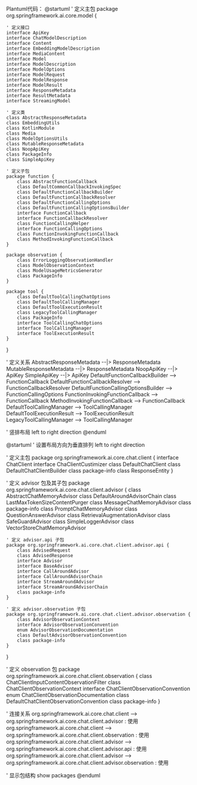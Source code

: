 Plantuml代码：
@startuml
' 定义主包
package org.springframework.ai.core.model {

    ' 定义接口
    interface ApiKey
    interface ChatModelDescription
    interface Content
    interface EmbeddingModelDescription
    interface MediaContent
    interface Model
    interface ModelDescription
    interface ModelOptions
    interface ModelRequest
    interface ModelResponse
    interface ModelResult
    interface ResponseMetadata
    interface ResultMetadata
    interface StreamingModel

    ' 定义类
    class AbstractResponseMetadata
    class EmbeddingUtils
    class KotlinModule
    class Media
    class ModelOptionsUtils
    class MutableResponseMetadata
    class NoopApiKey
    class PackageInfo
    class SimpleApiKey

    ' 定义子包
    package function {
        class AbstractFunctionCallback
        class DefaultCommonCallbackInvokingSpec
        class DefaultFunctionCallbackBuilder
        class DefaultFunctionCallbackResolver
        class DefaultFunctionCallingOptions
        class DefaultFunctionCallingOptionsBuilder
        interface FunctionCallback
        interface FunctionCallbackResolver
        class FunctionCallingHelper
        interface FunctionCallingOptions
        class FunctionInvokingFunctionCallback
        class MethodInvokingFunctionCallback
    }

    package observation {
        class ErrorLoggingObservationHandler
        class ModelObservationContext
        class ModelUsageMetricsGenerator
        class PackageInfo
    }

    package tool {
        class DefaultToolCallingChatOptions
        class DefaultToolCallingManager
        class DefaultToolExecutionResult
        class LegacyToolCallingManager
        class PackageInfo
        interface ToolCallingChatOptions
        interface ToolCallingManager
        interface ToolExecutionResult
    }
}

' 定义关系
AbstractResponseMetadata --|> ResponseMetadata
MutableResponseMetadata --|> ResponseMetadata
NoopApiKey --|> ApiKey
SimpleApiKey --|> ApiKey
DefaultFunctionCallbackBuilder --> FunctionCallback
DefaultFunctionCallbackResolver --> FunctionCallbackResolver
DefaultFunctionCallingOptionsBuilder --> FunctionCallingOptions
FunctionInvokingFunctionCallback --> FunctionCallback
MethodInvokingFunctionCallback --> FunctionCallback
DefaultToolCallingManager --> ToolCallingManager
DefaultToolExecutionResult --> ToolExecutionResult
LegacyToolCallingManager --> ToolCallingManager

' 竖排布局
left to right direction
@enduml

@startuml
' 设置布局方向为垂直排列
left to right direction

' 定义主包
package org.springframework.ai.core.chat.client {
    interface ChatClient
    interface ChaClientCustimizer
    class DefaultChatClient
    class DefaultChatClientBuilder
    class package-info
    class ResponseEntity
}

' 定义 advisor 包及其子包
package org.springframework.ai.core.chat.client.advisor {
    class AbstractChatMemoryAdvisor
    class DefaultAroundAdvisorChain
    class LastMaxTokenSizeContentPurger
    class MessageChatMemoryAdvisor
    class package-info
    class PromptChatMemoryAdvisor
    class QuestionAnswerAdvisor
    class RetrievalAugmentationAdvisor
    class SafeGuardAdvisor
    class SimpleLoggerAdvisor
    class VectorStoreChatMemoryAdvisor

    ' 定义 advisor.api 子包
    package org.springframework.ai.core.chat.client.advisor.api {
        class AdvisedRequest
        class AdvisedResponse
        interface Advisor
        interface BaseAdvisor
        interface CallAroundAdvisor
        interface CallAroundAdvisorChain
        interface StreamAroundAdvisor
        interface StreamAroundAdvisorChain
        class package-info
    }

    ' 定义 advisor.observation 子包
    package org.springframework.ai.core.chat.client.advisor.observation {
        class AdvisorObservationContext
        interface AdvisorObservationConvention
        enum AdvisorObservationDocumentation
        class DefaultAdvisorObservationConvention
        class package-info
    }
}

' 定义 observation 包
package org.springframework.ai.core.chat.client.observation {
    class ChatClientInputContentObservationFilter
    class ChatClientObservationContext
    interface ChatClientObservationConvention
    enum ChatClientObservationDocumentation
    class DefaultChatClientObservationConvention
    class package-info
}

' 连接关系
org.springframework.ai.core.chat.client --> org.springframework.ai.core.chat.client.advisor : 使用
org.springframework.ai.core.chat.client --> org.springframework.ai.core.chat.client.observation : 使用
org.springframework.ai.core.chat.client.advisor --> org.springframework.ai.core.chat.client.advisor.api : 使用
org.springframework.ai.core.chat.client.advisor --> org.springframework.ai.core.chat.client.advisor.observation : 使用

' 显示包结构
show packages
@enduml
